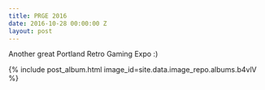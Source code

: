 ```yaml
---
title: PRGE 2016
date: 2016-10-28 00:00:00 Z
layout: post
---
```


Another great Portland Retro Gaming Expo :)

{% include post_album.html image_id=site.data.image_repo.albums.b4vlV %}
